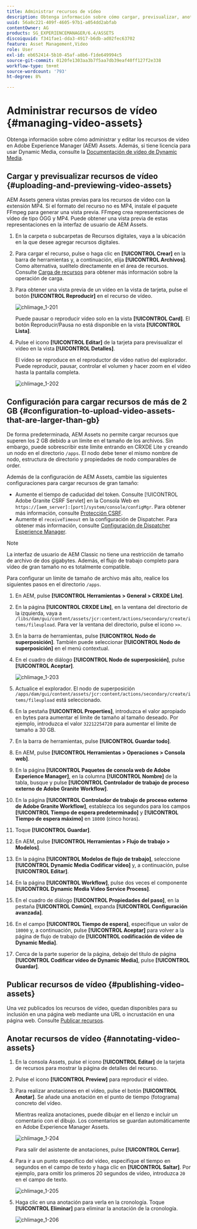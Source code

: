```yaml
---
title: Administrar recursos de vídeo
description: Obtenga información sobre cómo cargar, previsualizar, anotar y publicar recursos de vídeo.
uuid: 56a8c221-409f-4605-97b1-a054dd2abfab
contentOwner: AG
products: SG_EXPERIENCEMANAGER/6.4/ASSETS
discoiquuid: f341fae1-dda3-4917-b6db-ad02fec63702
feature: Asset Management,Video
role: User
exl-id: eb652414-5b10-45af-a8b6-f1de649994c5
source-git-commit: 0120fe1303aa3b7f5aa7db39eaf40ff127f2e338
workflow-type: tm+mt
source-wordcount: '793'
ht-degree: 8%

---
```


# Administrar recursos de vídeo {#managing-video-assets}

Obtenga información sobre cómo administrar y editar los recursos de vídeo en Adobe Experience Manager (AEM) Assets. Además, si tiene licencia para usar Dynamic Media, consulte la [Documentación de vídeo de Dynamic Media](video.md).

## Cargar y previsualizar recursos de vídeo {#uploading-and-previewing-video-assets}

AEM Assets genera vistas previas para los recursos de vídeo con la extensión MP4. Si el formato del recurso no es MP4, instale el paquete FFmpeg para generar una vista previa. FFmpeg crea representaciones de vídeo de tipo OGG y MP4. Puede obtener una vista previa de estas representaciones en la interfaz de usuario de AEM Assets.

1. En la carpeta o subcarpetas de Recursos digitales, vaya a la ubicación en la que desee agregar recursos digitales.
1. Para cargar el recurso, pulse o haga clic en **[!UICONTROL Crear]** en la barra de herramientas y, a continuación, elija **[!UICONTROL Archivos]**. Como alternativa, suéltelo directamente en el área de recursos. Consulte [Carga de recursos](managing-assets-touch-ui.md#uploading-assets) para obtener más información sobre la operación de carga.
1. Para obtener una vista previa de un vídeo en la vista de tarjeta, pulse el botón **[!UICONTROL Reproducir]** en el recurso de vídeo.

   ![chlimage_1-201](assets/chlimage_1-201.png)

   Puede pausar o reproducir vídeo solo en la vista **[!UICONTROL Card]**. El botón Reproducir/Pausa no está disponible en la vista **[!UICONTROL Lista]**.

1. Pulse el icono **[!UICONTROL Editar]** de la tarjeta para previsualizar el vídeo en la vista **[!UICONTROL Detalles]**.

   El vídeo se reproduce en el reproductor de vídeo nativo del explorador. Puede reproducir, pausar, controlar el volumen y hacer zoom en el vídeo hasta la pantalla completa.

   ![chlimage_1-202](assets/chlimage_1-202.png)

## Configuración para cargar recursos de más de 2 GB {#configuration-to-upload-video-assets-that-are-larger-than-gb}

De forma predeterminada, AEM Assets no permite cargar recursos que superen los 2 GB debido a un límite en el tamaño de los archivos. Sin embargo, puede sobrescribir este límite entrando en CRXDE Lite y creando un nodo en el directorio `/apps`. El nodo debe tener el mismo nombre de nodo, estructura de directorio y propiedades de nodo comparables de order.

Además de la configuración de AEM Assets, cambie las siguientes configuraciones para cargar recursos de gran tamaño:

* Aumente el tiempo de caducidad del token. Consulte [!UICONTROL Adobe Granite CSRF Servlet] en la Consola Web en `https://[aem_server]:[port]/system/console/configMgr`. Para obtener más información, consulte [Protección CSRF](/help/sites-developing/csrf-protection.md).
* Aumente el `receiveTimeout` en la configuración de Dispatcher. Para obtener más información, consulte [Configuración de Dispatcher Experience Manager](https://experienceleague.adobe.com/docs/experience-manager-dispatcher/using/configuring/dispatcher-configuration.html#renders-options).

>[!NOTE]
>
>La interfaz de usuario de AEM Classic no tiene una restricción de tamaño de archivo de dos gigabytes. Además, el flujo de trabajo completo para vídeo de gran tamaño no es totalmente compatible.

Para configurar un límite de tamaño de archivo más alto, realice los siguientes pasos en el directorio `/apps`.

1. En AEM, pulse **[!UICONTROL Herramientas > General > CRXDE Lite]**.
1. En la página **[!UICONTROL CRXDE Lite]**, en la ventana del directorio de la izquierda, vaya a `/libs/dam/gui/content/assets/jcr:content/actions/secondary/create/items/fileupload`. Para ver la ventana del directorio, pulse el icono `>>`.
1. En la barra de herramientas, pulse **[!UICONTROL Nodo de superposición]**. También puede seleccionar **[!UICONTROL Nodo de superposición]** en el menú contextual.
1. En el cuadro de diálogo **[!UICONTROL Nodo de superposición]**, pulse **[!UICONTROL Aceptar]**.

   ![chlimage_1-203](assets/chlimage_1-203.png)

1. Actualice el explorador. El nodo de superposición `/apps/dam/gui/content/assets/jcr:content/actions/secondary/create/items/fileupload` está seleccionado.
1. En la pestaña **[!UICONTROL Properties]**, introduzca el valor apropiado en bytes para aumentar el límite de tamaño al tamaño deseado. Por ejemplo, introduzca el valor `32212254720` para aumentar el límite de tamaño a 30 GB.

1. En la barra de herramientas, pulse **[!UICONTROL Guardar todo]**.
1. En AEM, pulse **[!UICONTROL Herramientas > Operaciones > Consola web]**.
1. En la página **[!UICONTROL Paquetes de consola web de Adobe Experience Manager]**, en la columna **[!UICONTROL Nombre]** de la tabla, busque y pulse **[!UICONTROL Controlador de trabajo de proceso externo de Adobe Granite Workflow]**.
1. En la página **[!UICONTROL Controlador de trabajo de proceso externo de Adobe Granite Workflow]**, establezca los segundos para los campos **[!UICONTROL Tiempo de espera predeterminado]** y **[!UICONTROL Tiempo de espera máximo]** en `18000` (cinco horas).
1. Toque **[!UICONTROL Guardar]**.
1. En AEM, pulse **[!UICONTROL Herramientas > Flujo de trabajo > Modelos]**.
1. En la página **[!UICONTROL Modelos de flujo de trabajo]**, seleccione **[!UICONTROL Dynamic Media Codificar vídeo]** y, a continuación, pulse **[!UICONTROL Editar]**.
1. En la página **[!UICONTROL Workflow]**, pulse dos veces el componente **[!UICONTROL Dynamic Media Video Service Process]**.
1. En el cuadro de diálogo **[!UICONTROL Propiedades del paso]**, en la pestaña **[!UICONTROL Común]**, expanda **[!UICONTROL Configuración avanzada]**.
1. En el campo **[!UICONTROL Tiempo de espera]**, especifique un valor de `18000` y, a continuación, pulse **[!UICONTROL Aceptar]** para volver a la página de flujo de trabajo de **[!UICONTROL codificación de vídeo de Dynamic Media]**.
1. Cerca de la parte superior de la página, debajo del título de página **[!UICONTROL Codificar vídeo de Dynamic Media]**, pulse **[!UICONTROL Guardar]**.

## Publicar recursos de vídeo {#publishing-video-assets}

Una vez publicados los recursos de vídeo, quedan disponibles para su inclusión en una página web mediante una URL o incrustación en una página web. Consulte [Publicar recursos](publishing-dynamicmedia-assets.md).

## Anotar recursos de vídeo {#annotating-video-assets}

1. En la consola Assets, pulse el icono **[!UICONTROL Editar]** de la tarjeta de recursos para mostrar la página de detalles del recurso.
1. Pulse el icono **[!UICONTROL Preview]** para reproducir el vídeo.
1. Para realizar anotaciones en el vídeo, pulse el botón **[!UICONTROL Anotar]**. Se añade una anotación en el punto de tiempo (fotograma) concreto del vídeo.

   Mientras realiza anotaciones, puede dibujar en el lienzo e incluir un comentario con el dibujo. Los comentarios se guardan automáticamente en Adobe Experience Manager Assets.

   ![chlimage_1-204](assets/chlimage_1-204.png)

   Para salir del asistente de anotaciones, pulse **[!UICONTROL Cerrar]**.

1. Para ir a un punto específico del vídeo, especifique el tiempo en segundos en el campo de texto y haga clic en **[!UICONTROL Saltar]**. Por ejemplo, para omitir los primeros 20 segundos de vídeo, introduzca `20` en el campo de texto.

   ![chlimage_1-205](assets/chlimage_1-205.png)

1. Haga clic en una anotación para verla en la cronología. Toque **[!UICONTROL Eliminar]** para eliminar la anotación de la cronología.

   ![chlimage_1-206](assets/chlimage_1-206.png)

